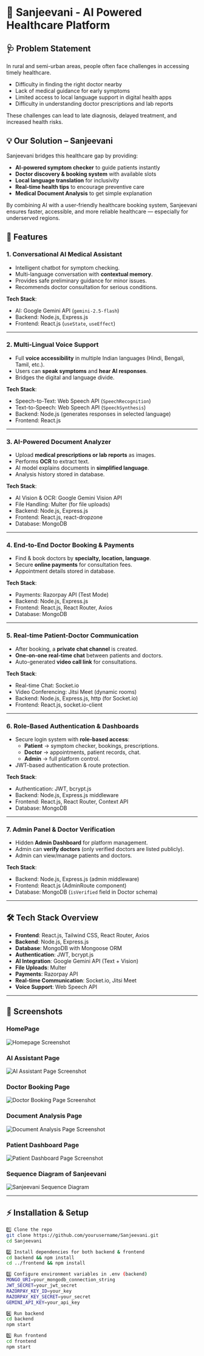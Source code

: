 # 🏥 Sanjeevani - AI Powered Healthcare Platform  

## 🩺 Problem Statement  
In rural and semi-urban areas, people often face challenges in accessing timely healthcare.  
- Difficulty in finding the right doctor nearby  
- Lack of medical guidance for early symptoms  
- Limited access to local language support in digital health apps  
- Difficulty in understanding doctor prescriptions and lab reports 

These challenges can lead to late diagnosis, delayed treatment, and increased health risks.  

## 💡 Our Solution – Sanjeevani  
Sanjeevani bridges this healthcare gap by providing:  
- **AI-powered symptom checker** to guide patients instantly  
- **Doctor discovery & booking system** with available slots    
- **Local language translation** for inclusivity  
- **Real-time health tips** to encourage preventive care
- **Medical Document Analysis** to get simple explanation 

By combining AI with a user-friendly healthcare booking system, Sanjeevani ensures faster, accessible, and more reliable healthcare — especially for underserved regions.  

## 🚀 Features  

### 1. Conversational AI Medical Assistant  
- Intelligent chatbot for symptom checking.  
- Multi-language conversation with **contextual memory**.  
- Provides safe preliminary guidance for minor issues.  
- Recommends doctor consultation for serious conditions.  

**Tech Stack**:  
- AI: Google Gemini API (`gemini-2.5-flash`)  
- Backend: Node.js, Express.js  
- Frontend: React.js (`useState`, `useEffect`)  

---

### 2. Multi-Lingual Voice Support   
- Full **voice accessibility** in multiple Indian languages (Hindi, Bengali, Tamil, etc.).  
- Users can **speak symptoms** and **hear AI responses**.  
- Bridges the digital and language divide.  

**Tech Stack**:  
- Speech-to-Text: Web Speech API (`SpeechRecognition`)  
- Text-to-Speech: Web Speech API (`SpeechSynthesis`)  
- Backend: Node.js (generates responses in selected language)  
- Frontend: React.js  

---

### 3. AI-Powered Document Analyzer  
- Upload **medical prescriptions or lab reports** as images.  
- Performs **OCR** to extract text.  
- AI model explains documents in **simplified language**.  
- Analysis history stored in database.  

**Tech Stack**:  
- AI Vision & OCR: Google Gemini Vision API  
- File Handling: Multer (for file uploads)  
- Backend: Node.js, Express.js  
- Frontend: React.js, react-dropzone  
- Database: MongoDB  

---

### 4. End-to-End Doctor Booking & Payments  
- Find & book doctors by **specialty, location, language**.  
- Secure **online payments** for consultation fees.  
- Appointment details stored in database.  

**Tech Stack**:  
- Payments: Razorpay API (Test Mode)  
- Backend: Node.js, Express.js  
- Frontend: React.js, React Router, Axios  
- Database: MongoDB  

---

### 5. Real-time Patient-Doctor Communication  
- After booking, a **private chat channel** is created.  
- **One-on-one real-time chat** between patients and doctors.  
- Auto-generated **video call link** for consultations.  

**Tech Stack**:  
- Real-time Chat: Socket.io  
- Video Conferencing: Jitsi Meet (dynamic rooms)  
- Backend: Node.js, Express.js, http (for Socket.io)  
- Frontend: React.js, socket.io-client  

---

### 6. Role-Based Authentication & Dashboards  
- Secure login system with **role-based access**:  
  - **Patient** → symptom checker, bookings, prescriptions.  
  - **Doctor** → appointments, patient records, chat.  
  - **Admin** → full platform control.  
- JWT-based authentication & route protection.  

**Tech Stack**:  
- Authentication: JWT, bcrypt.js  
- Backend: Node.js, Express.js middleware  
- Frontend: React.js, React Router, Context API  
- Database: MongoDB  

---

### 7. Admin Panel & Doctor Verification  
- Hidden **Admin Dashboard** for platform management.  
- Admin can **verify doctors** (only verified doctors are listed publicly).  
- Admin can view/manage patients and doctors.  

**Tech Stack**:  
- Backend: Node.js, Express.js (admin middleware)  
- Frontend: React.js (AdminRoute component)  
- Database: MongoDB (`isVerified` field in Doctor schema)  

---

## 🛠️ Tech Stack Overview  

- **Frontend**: React.js, Tailwind CSS, React Router, Axios  
- **Backend**: Node.js, Express.js  
- **Database**: MongoDB with Mongoose ORM  
- **Authentication**: JWT, bcrypt.js  
- **AI Integration**: Google Gemini API (Text + Vision)  
- **File Uploads**: Multer  
- **Payments**: Razorpay API  
- **Real-time Communication**: Socket.io, Jitsi Meet  
- **Voice Support**: Web Speech API  

---

## 📸 Screenshots

### HomePage 
![Homepage Screenshot](frontend/src/assets/screenshots/HomePage.png)

### AI Assistant Page
![AI Assistant Page Screenshot](frontend/src/assets/screenshots/AI_Assistant.png)

### Doctor Booking Page
![Doctor Booking Page Screenshot](frontend/src/assets/screenshots/DoctorBookingPage.png)

### Document Analysis Page
![Document Analysis Page Screenshot](frontend/src/assets/screenshots/DocumentAnalysisPage.png)

### Patient Dashboard Page
![Patient Dashboard Page Screenshot](frontend/src/assets/screenshots/PatientDashboard.png)

### Sequence Diagram of Sanjeevani
![Sanjeevani Sequence Diagram](frontend/src/assets/screenshots/Sanjeevani-Sequence-Diagram.png)

---

## ⚡ Installation & Setup  
 
```bash
1️⃣ Clone the repo 
git clone https://github.com/yourusername/Sanjeevani.git
cd Sanjeevani

2️⃣ Install dependencies for both backend & frontend
cd backend && npm install
cd ../frontend && npm install

3️⃣ Configure environment variables in .env (backend)
MONGO_URI=your_mongodb_connection_string
JWT_SECRET=your_jwt_secret
RAZORPAY_KEY_ID=your_key
RAZORPAY_KEY_SECRET=your_secret
GEMINI_API_KEY=your_api_key

4️⃣ Run backend
cd backend
npm start

5️⃣ Run frontend
cd frontend
npm start

